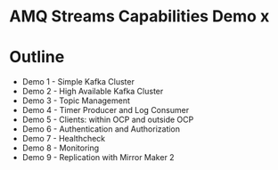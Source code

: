 # AMQ Streams Capabilities Demo x
# Outline
* Demo 1 - Simple Kafka Cluster
* Demo 2 - High Available Kafka Cluster
* Demo 3 - Topic Management
* Demo 4 - Timer Producer and Log Consumer
* Demo 5 - Clients: within OCP and outside OCP
* Demo 6 - Authentication and Authorization
* Demo 7 - Healthcheck
* Demo 8 - Monitoring
* Demo 9 - Replication with Mirror Maker 2

